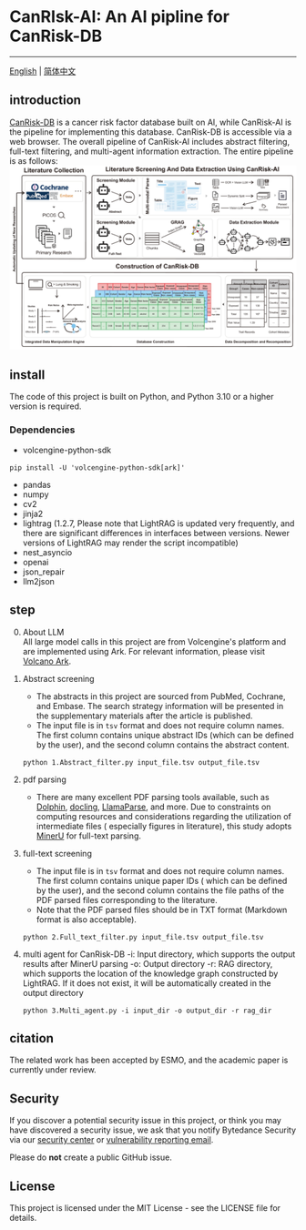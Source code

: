 # CanRIsk-AI: An AI pipline for CanRisk-DB

---

[English](./README.md) | [简体中文](./README_zh.md)

## introduction

[CanRisk-DB](https://www.canrisk-ai.com/) is a cancer risk factor database built on AI,
while CanRisk-AI is the pipeline for implementing this database.
CanRisk-DB is accessible via a web browser. The overall pipeline of CanRisk-AI includes abstract filtering,
full-text filtering, and multi-agent information extraction.
The entire pipeline is as follows:
![img.png](imgs/img.png)

## install

The code of this project is built on Python, and Python 3.10 or a higher version is required.

### Dependencies

- volcengine-python-sdk

```
pip install -U 'volcengine-python-sdk[ark]'
```

- pandas
- numpy
- cv2
- jinja2
- lightrag (1.2.7, Please note that LightRAG is updated very frequently,
  and there are significant differences in interfaces between versions.
  Newer versions of LightRAG may render the script incompatible)
- nest_asyncio
- openai
- json_repair
- llm2json

## step

0. About LLM  
   All large model calls in this project are from Volcengine's platform and are implemented using Ark.
   For relevant information, please visit [Volcano Ark](https://www.volcengine.com/product/ark).

1. Abstract screening
    - The abstracts in this project are sourced from PubMed, Cochrane, and Embase.
      The search strategy information will be presented in the supplementary materials after the article is published.
    - The input file is in `tsv` format and does not require column names.
      The first column contains unique abstract IDs (which can be defined by the user),
      and the second column contains the abstract content.
   ```shell
   python 1.Abstract_filter.py input_file.tsv output_file.tsv
   ```

2. pdf parsing
    - There are many excellent PDF parsing tools available,
      such as [Dolphin](https://github.com/bytedance/Dolphin), [docling](https://github.com/docling-project/docling),
      [LlamaParse](https://cloud.llamaindex.ai/), and more.
      Due to constraints on computing resources and considerations regarding the utilization of intermediate files (
      especially figures in literature),
      this study adopts [MinerU](https://github.com/opendatalab/MinerU) for full-text parsing.

3. full-text screening
    - The input file is in `tsv` format and does not require column names. The first column contains unique paper IDs (
      which can be defined by the user), and the second column contains the file paths of the PDF parsed files
      corresponding to the literature.
    - Note that the PDF parsed files should be in TXT format (Markdown format is also acceptable).
   ```shell
   python 2.Full_text_filter.py input_file.tsv output_file.tsv
   ```

4. multi agent for CanRisk-DB
   -i: Input directory, which supports the output results after MinerU parsing
   -o: Output directory
   -r: RAG directory, which supports the location of the knowledge graph constructed by LightRAG. If it does not exist,
   it will be automatically created in the output directory
   ```shell
   python 3.Multi_agent.py -i input_dir -o output_dir -r rag_dir
   ```

## citation

The related work has been accepted by ESMO, and the academic paper is currently under review.

## Security

If you discover a potential security issue in this project, or think you may
have discovered a security issue, we ask that you notify Bytedance Security via
our [security center](https://security.bytedance.com/src) or [vulnerability reporting email](sec@bytedance.com).

Please do **not** create a public GitHub issue.

## License

This project is licensed under the MIT License - see the LICENSE file for details.

